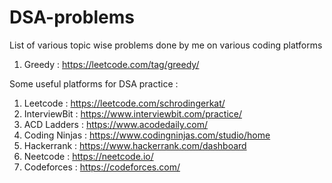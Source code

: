 # DSA-problems
List of various topic wise problems done by me on various coding platforms 

1. Greedy : https://leetcode.com/tag/greedy/

Some useful platforms for DSA practice :

1. Leetcode : https://leetcode.com/schrodingerkat/
2. InterviewBit : https://www.interviewbit.com/practice/
3. ACD Ladders : https://www.acodedaily.com/
4. Coding Ninjas : https://www.codingninjas.com/studio/home
5. Hackerrank : https://www.hackerrank.com/dashboard
6. Neetcode : https://neetcode.io/
7. Codeforces : https://codeforces.com/
